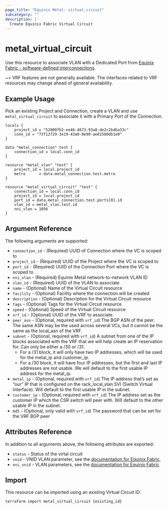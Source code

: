 ```yaml
---
page_title: "Equinix Metal: virtual_circuit"
subcategory: ""
description: |-
  Create Equinix Fabric Virtual Circuit
---
```


# metal_virtual_circuit

Use this resource to associate VLAN with a Dedicated Port from [Equinix Fabric - software-defined interconnections](https://metal.equinix.com/developers/docs/networking/fabric/#associating-a-vlan-with-a-dedicated-port).

~> VRF features are not generally available. The interfaces related to VRF resources may change ahead of general availability.

## Example Usage

Pick an existing Project and Connection, create a VLAN and use `metal_virtual_circuit` to associate it with a Primary Port of the Connection.

```hcl
locals {
	project_id = "52000fb2-ee46-4673-93a8-de2c2bdba33c"
	conn_id = "73f12f29-3e19-43a0-8e90-ae81580db1e0"
}

data "metal_connection" test {
	connection_id = local.conn_id
}

resource "metal_vlan" "test" {
	project_id = local.project_id
	metro      = data.metal_connection.test.metro
}

resource "metal_virtual_circuit" "test" {
	connection_id = local.conn_id
	project_id = local.project_id
	port_id = data.metal_connection.test.ports[0].id
	vlan_id = metal_vlan.test.id
	nni_vlan = 1056
}
```

## Argument Reference

The following arguments are supported:

* `connection_id` - (Required) UUID of Connection where the VC is scoped to
* `project_id` - (Required) UUID of the Project where the VC is scoped to
* `port_id` - (Required) UUID of the Connection Port where the VC is scoped to
* `nni_vlan` - (Required) Equinix Metal network-to-network VLAN ID
* `vlan_id` - (Required) UUID of the VLAN to associate
* `name` - (Optional) Name of the Virtual Circuit resource
* `facility` - (Optional) Facility where the connection will be created
* `description` - (Optional) Description for the Virtual Circuit resource
* `tags` - (Optional) Tags for the Virtual Circuit resource
* `speed` - (Optional) Speed of the Virtual Circuit resource
* `vrf_id` - (Optional) UUID of the VRF to associate.
* `peer_asn` - (Optional, required with `vrf_id`) The BGP ASN of the peer. The same ASN may be the used across several VCs, but it cannot be the same as the local_asn of the VRF.
* `subnet` - (Optional, required with `vrf_id`) A subnet from one of the IP
  blocks associated with the VRF that we will help create an IP reservation for. Can only be either a /30 or /31.
  * For a /31 block, it will only have two IP addresses, which will be used for
  the metal_ip and customer_ip.
  * For a /30 block, it will have four IP addresses, but the first and last IP addresses are not usable. We will default to the first usable IP address for the metal_ip.
* `metal_ip` - (Optional, required with `vrf_id`) The IP address that’s set as “our” IP that is configured on the rack_local_vlan SVI (Switch Virtual Interface). Will default to the first usable IP in the subnet.
* `customer_ip` - (Optional, required with `vrf_id`) The IP address set as the customer IP which the CSR switch will peer with. Will default to the other usable IP in the subnet.
* `md5` - (Optional, only valid with `vrf_id`) The password that can be set for the VRF BGP peer

## Attributes Reference

In addition to all arguments above, the following attributes are exported:

* `status` - Status of the virtal circuit
* `vnid` - VNID VLAN parameter, see the [documentation for Equinix Fabric](https://metal.equinix.com/developers/docs/networking/fabric/).
* `nni_vnid` - VLAN parameters, see the [documentation for Equinix Fabric](https://metal.equinix.com/developers/docs/networking/fabric/)

## Import

This resource can be imported using an existing Virtual Circuit ID:

```sh
terraform import metal_virtual_circuit {existing_id}
```
